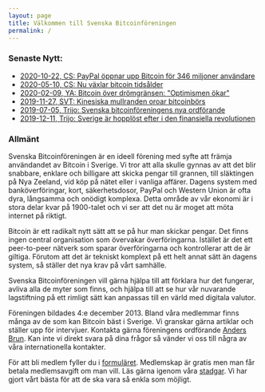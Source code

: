 ```yaml
---
layout: page
title: Välkommen till Svenska Bitcoinföreningen
permalink: /
---
```


### Senaste Nytt:
- [2020-10-22, CS: PayPal öppnar upp Bitcoin för 346 miljoner användare](https://computersweden.idg.se/2.2683/1.741512/paypal-bitcoin)
- [2020-05-10, CS: Nu växlar bitcoin tidsålder](https://computersweden.idg.se/2.2683/1.734369/bitcoin-ersattning-halveras)
- [2020-02-09, YA: Bitcoin över drömgränsen: "Optimismen ökar"](https://www.ystadsallehanda.se/nyheter/bitcoin-over-dromgransen-optimismen-okar/)
- [2019-11-27, SVT: Kinesiska mullranden oroar bitcoinbörs](https://www.svt.se/nyheter/ekonomi/kinas)
- [2019-07-05, Trijo: Svenska bitcoinföreningens nya ordförande](https://news.trijo.co/nyheter/svenska-bitcoinforeningens-nya-ordforande-katastrof-om-bitcoin-forbjuds-i-sverige/)
- [2019-12-11, Trijo: Sverige är hopplöst efter i den finansiella revolutionen](https://news.trijo.co/debatt/sverige-ar-hopplost-efter-i-den-finansiella-revolutionen-har-ar-tre-konkreta-forslag-for-att-komma-ikapp/)

### Allmänt
Svenska Bitcoinföreningen är en ideell förening med syfte att främja användandet av Bitcoin i Sverige. Vi tror att alla skulle gynnas av att det blir snabbare, enklare och billigare att skicka pengar till grannen, till släktingen på Nya Zeeland, vid köp på nätet eller i vanliga affärer. Dagens system med banköverföringar, kort, säkerhetsdosor, PayPal och Western Union är ofta dyra, långsamma och onödigt komplexa. Detta område av vår ekonomi är i stora delar kvar på 1900-talet och vi ser att det nu är moget att möta internet på riktigt.

Bitcoin är ett radikalt nytt sätt att se på hur man skickar pengar. Det finns ingen central organisation som övervakar överföringarna. Istället är det ett peer-to-peer nätverk som sparar överföringarna och kontrollerar att de är giltiga. Förutom att det är tekniskt komplext på ett helt annat sätt än dagens system, så ställer det nya krav på vårt samhälle.

Svenska Bitcoinföreningen vill gärna hjälpa till att förklara hur det fungerar, avliva alla de myter som finns, och hjälpa till att se hur vår nuvarande lagstiftning på ett rimligt sätt kan anpassas till en värld med digitala valutor.

Föreningen bildades 4:e december 2013. Bland våra medlemmar finns många av de som kan Bitcoin bäst i Sverige. Vi granskar gärna artiklar och ställer upp för intervjuer. Kontakta gärna föreningens ordförande [Anders Brun](mailto:anders.brun@gmail.com). Kan inte vi direkt svara på dina frågor så vänder vi oss till några av våra internationella kontakter.

För att bli medlem fyller du  i [formuläret](/ansoekan). Medlemskap är gratis men man får betala medlemsavgift om man vill. Läs gärna igenom våra [stadgar](/protokoll). Vi har gjort vårt bästa för att de ska vara så enkla som möjligt.
